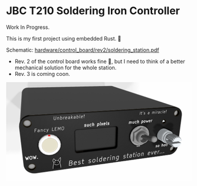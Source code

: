 # JBC T210 Soldering Iron Controller
Work In Progress.

This is my first project using embedded Rust. :hugs:

Schematic: [hardware/control_board/rev2/soldering_station.pdf](hardware/control_board/rev2/soldering_station.pdf)

- Rev. 2 of the control board works fine :tada:, but I need to think of a better mechanical solution for the whole station.  
- Rev. 3 is coming coon.  

![Rendered station image](render.png)
